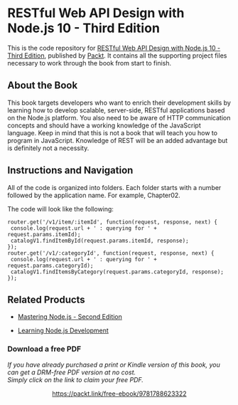 


# RESTful Web API Design with Node.js 10 - Third Edition
This is the code repository for [RESTful Web API Design with Node.js 10 - Third Edition](https://www.packtpub.com/web-development/restful-web-api-design-nodejs-10-third-edition?utm_source=github&utm_medium=repository&utm_campaign=9781788623322), published by [Packt](https://www.packtpub.com/?utm_source=github). It contains all the supporting project files necessary to work through the book from start to finish.
## About the Book
This book targets developers who want to enrich their development skills by learning how
to develop scalable, server-side, RESTful applications based on the Node.js platform. You
also need to be aware of HTTP communication concepts and should have a working
knowledge of the JavaScript language. Keep in mind that this is not a book that will teach
you how to program in JavaScript. Knowledge of REST will be an added advantage but is
definitely not a necessity.
## Instructions and Navigation
All of the code is organized into folders. Each folder starts with a number followed by the application name. For example, Chapter02.



The code will look like the following:
```
router.get('/v1/item/:itemId', function(request, response, next) {
 console.log(request.url + ' : querying for ' + request.params.itemId);
 catalogV1.findItemById(request.params.itemId, response);
});
router.get('/v1/:categoryId', function(request, response, next) {
 console.log(request.url + ' : querying for ' +
request.params.categoryId);
 catalogV1.findItemsByCategory(request.params.categoryId, response);
});
```

## Related Products
* [Mastering Node.js - Second Edition](https://www.packtpub.com/web-development/mastering-nodejs-second-edition?utm_source=github&utm_medium=repository&utm_campaign=9781785888960)

* [Learning Node.js Development](https://www.packtpub.com/web-development/learning-nodejs-development?utm_source=github&utm_medium=repository&utm_campaign=9781788395540)
### Download a free PDF

 <i>If you have already purchased a print or Kindle version of this book, you can get a DRM-free PDF version at no cost.<br>Simply click on the link to claim your free PDF.</i>
<p align="center"> <a href="https://packt.link/free-ebook/9781788623322">https://packt.link/free-ebook/9781788623322 </a> </p>